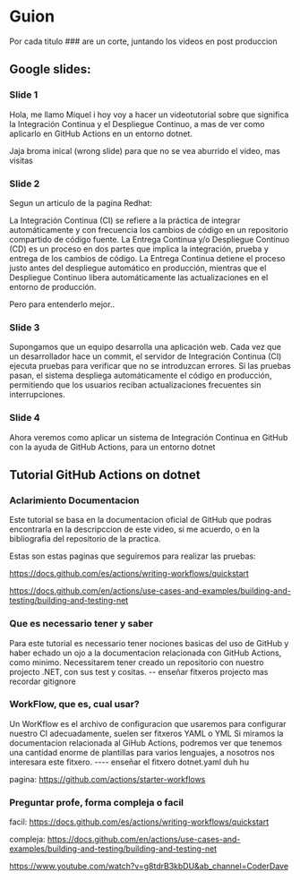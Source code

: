 # Guion

Por cada titulo ### are un corte, juntando los videos en post produccion

## Google slides:
### Slide 1
Hola, me llamo Miquel i hoy voy a hacer un videotutorial sobre que significa la Integración Continua y el Despliegue Continuo, a mas de ver como aplicarlo en GitHub Actions en un entorno dotnet.


Jaja broma inical (wrong slide) para que no se vea aburrido el video, mas visitas

### Slide 2
Segun un articulo de la pagina Redhat:

La Integración Continua (CI) se refiere a la práctica de integrar automáticamente y con frecuencia los cambios de código en un repositorio compartido de código fuente. La Entrega Continua y/o Despliegue Continuo (CD) es un proceso en dos partes que implica la integración, prueba y entrega de los cambios de código. La Entrega Continua detiene el proceso justo antes del despliegue automático en producción, mientras que el Despliegue Continuo libera automáticamente las actualizaciones en el entorno de producción.

Pero para entenderlo mejor..


### Slide 3
Supongamos que un equipo desarrolla una aplicación web. Cada vez que un desarrollador hace un commit, el servidor de Integración Continua (CI) ejecuta pruebas para verificar que no se introduzcan errores. Si las pruebas pasan, el sistema despliega automáticamente el código en producción, permitiendo que los usuarios reciban actualizaciones frecuentes sin interrupciones.


### Slide 4
Ahora veremos como aplicar un sistema de Integración Continua en GitHub con la ayuda de GitHub Actions, para un entorno dotnet

## Tutorial GitHub Actions on dotnet
### Aclarimiento Documentacion
Este tutorial se basa en la documentacion oficial de GitHub que podras encontrarla en la descripccion de este video, si me acuerdo, o en la bibliografia del repositorio de la practica.

Estas son estas paginas que seguiremos para realizar las pruebas:

https://docs.github.com/es/actions/writing-workflows/quickstart

https://docs.github.com/en/actions/use-cases-and-examples/building-and-testing/building-and-testing-net


### Que es necessario tener y saber
Para este tutorial es necessario tener nociones basicas del uso de GitHub y haber echado un ojo a la documentacion relacionada con GitHub Actions, como minimo.
Necessitarem tener creado un repositorio con nuestro projecto .NET, con sus test y cositas. -- enseñar fitxeros projecto mas recordar gitignore


### WorkFlow, que es, cual usar?
Un WorKflow es el archivo de configuracion que usaremos para configurar nuestro CI adecuadamente, suelen ser fitxeros YAML o YML
Si miramos la documentacion relacionada al GiHub Actions, podremos ver que tenemos una cantidad enorme de plantillas para varios lenguajes, a nosotros nos interesara este fitxero. ---- enseñar el fitxero dotnet.yaml duh hu

pagina: https://github.com/actions/starter-workflows


### Preguntar profe, forma compleja o facil
facil: https://docs.github.com/es/actions/writing-workflows/quickstart

compleja: https://docs.github.com/en/actions/use-cases-and-examples/building-and-testing/building-and-testing-net

https://www.youtube.com/watch?v=g8tdrB3kbDU&ab_channel=CoderDave